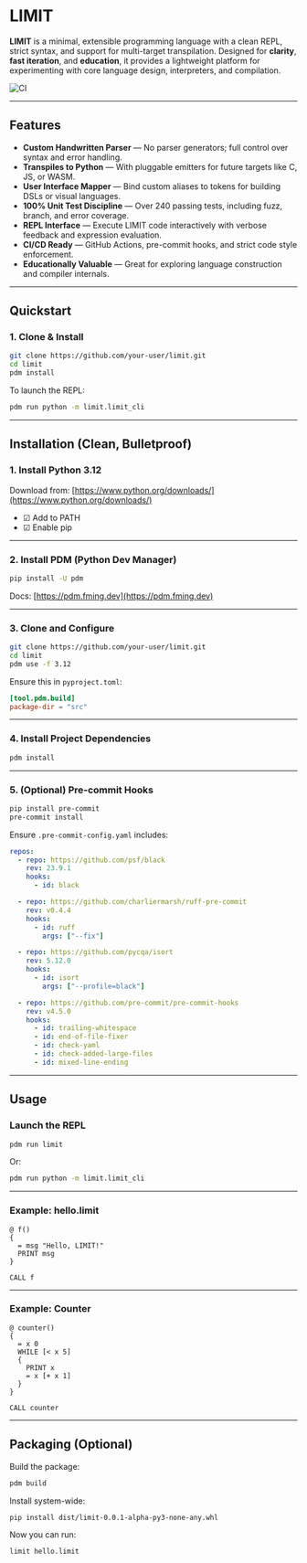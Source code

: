 # LIMIT

**LIMIT** is a minimal, extensible programming language with a clean REPL, strict syntax, and support for multi-target transpilation. Designed for **clarity**, **fast iteration**, and **education**, it provides a lightweight platform for experimenting with core language design, interpreters, and compilation.

![CI](https://github.com/codingEd-u/limit/actions/workflows/ci.yml/badge.svg)

---

##  Features

* **Custom Handwritten Parser** — No parser generators; full control over syntax and error handling.
* **Transpiles to Python** — With pluggable emitters for future targets like C, JS, or WASM.
* **User Interface Mapper** — Bind custom aliases to tokens for building DSLs or visual languages.
* **100% Unit Test Discipline** — Over 240 passing tests, including fuzz, branch, and error coverage.
* **REPL Interface** — Execute LIMIT code interactively with verbose feedback and expression evaluation.
* **CI/CD Ready** — GitHub Actions, pre-commit hooks, and strict code style enforcement.
* **Educationally Valuable** — Great for exploring language construction and compiler internals.

---

## Quickstart

### 1. Clone & Install

```bash
git clone https://github.com/your-user/limit.git
cd limit
pdm install
```

To launch the REPL:

```bash
pdm run python -m limit.limit_cli
```

---

## Installation (Clean, Bulletproof)

### 1. Install Python 3.12

Download from: [https://www.python.org/downloads/](https://www.python.org/downloads/)

* ☑ Add to PATH
* ☑ Enable pip

---

### 2. Install PDM (Python Dev Manager)

```bash
pip install -U pdm
```

Docs: [https://pdm.fming.dev](https://pdm.fming.dev)

---

### 3. Clone and Configure

```bash
git clone https://github.com/your-user/limit.git
cd limit
pdm use -f 3.12
```

Ensure this in `pyproject.toml`:

```toml
[tool.pdm.build]
package-dir = "src"
```

---

### 4. Install Project Dependencies

```bash
pdm install
```

---

### 5. (Optional) Pre-commit Hooks

```bash
pip install pre-commit
pre-commit install
```

Ensure `.pre-commit-config.yaml` includes:

```yaml
repos:
  - repo: https://github.com/psf/black
    rev: 23.9.1
    hooks:
      - id: black

  - repo: https://github.com/charliermarsh/ruff-pre-commit
    rev: v0.4.4
    hooks:
      - id: ruff
        args: ["--fix"]

  - repo: https://github.com/pycqa/isort
    rev: 5.12.0
    hooks:
      - id: isort
        args: ["--profile=black"]

  - repo: https://github.com/pre-commit/pre-commit-hooks
    rev: v4.5.0
    hooks:
      - id: trailing-whitespace
      - id: end-of-file-fixer
      - id: check-yaml
      - id: check-added-large-files
      - id: mixed-line-ending
```

---

## Usage

### Launch the REPL

```bash
pdm run limit
```

Or:

```bash
pdm run python -m limit.limit_cli
```

---

### Example: hello.limit

```limit
@ f()
{
  = msg "Hello, LIMIT!"
  PRINT msg
}

CALL f
```

---

### Example: Counter

```limit
@ counter()
{
  = x 0
  WHILE [< x 5]
  {
    PRINT x
    = x [+ x 1]
  }
}

CALL counter
```

---

## Packaging (Optional)

Build the package:

```bash
pdm build
```

Install system-wide:

```bash
pip install dist/limit-0.0.1-alpha-py3-none-any.whl
```

Now you can run:

```bash
limit hello.limit
```
